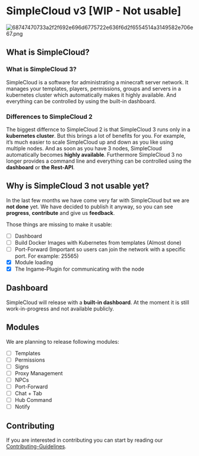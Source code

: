 # SimpleCloud v3 [WIP - Not usable]

![68747470733a2f2f692e696d6775722e636f6d2f6554514a3149582e706e67.png](https://res.craft.do/user/full/f60f4198-081b-3e55-baec-a8033b92a100/doc/FD9B970E-06AD-49CF-8AAE-FC89C7018F5C/F0F4A881-7C18-4A24-8B78-D8C7D29256CF_2/zHW7KupxA6alA2cxvPh4QZTMSZ3cEr0UeOt7zydxbIcz/68747470733a2f2f692e696d6775722e636f6d2f6554514a3149582e706e67.png)

## What is SimpleCloud?

### What is SimpleCloud 3?

SimpleCloud is a software for administrating a minecraft server network. It manages your templates, players, permissions, groups and servers in a kubernetes cluster which automatically makes it highly available. And everything can be controlled by using the built-in dashboard.

### Differences to SimpleCloud 2

The biggest differnce to SimpleCloud 2 is that SimpleCloud 3 runs only in a **kubernetes cluster**. But this brings a lot of benefits for you. For example, it’s much easier to scale SimpleCloud up and down as you like using multiple nodes. And as soon as you have 3 nodes, SimpleCloud automatically becomes **highly available**. Furthermore SimpleCloud 3 no longer provides a command line and everything can be controlled using the **dashboard** or **the Rest-API**.

## Why is SimpleCloud 3 not usable yet?

In the last few months we have come very far with SimpleCloud but we are **not done** yet. We have decided to publish it anyway, so you can see **progress**, **contribute** and give us **feedback**.

Those things are missing to make it usable:

- [ ] Dashboard
- [ ] Build Docker Images with Kubernetes from templates (Almost done)
- [ ] Port-Forward (Important so users can join the network with a specific port. For example: 25565)
- [x] Module loading
- [x] The Ingame-Plugin for communicating with the node

## Dashboard

SimpleCloud will release with a **built-in dashboard**. At the moment it is still work-in-progress and not available publicly.

## Modules

We are planning to release following modules:

- [ ] Templates
- [ ] Permissions
- [ ] Signs
- [ ] Proxy Management
- [ ] NPCs
- [ ] Port-Forward
- [ ] Chat + Tab
- [ ] Hub Command
- [ ] Notify

## Contributing

If you are interested in contributing you can start by reading our [Contributing-Guidelines](CONTRIBUTING.md).
